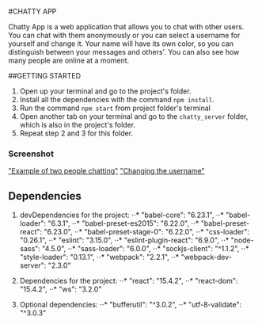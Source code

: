 #CHATTY APP

Chatty App is a web application that allows you to chat with other users. You can chat with them anonymously or you can select a username for yourself and change it. Your name will have its own color, so you can distinguish between your messages and others'. You can also see how many people are online at a moment.

##GETTING STARTED

1. Open up your terminal and go to the project's folder.
2. Install all the dependencies with the command `npm install`.
3. Run the command `npm start` from project folder's terminal
3. Open another tab on your terminal and go to the `chatty_server` folder, which is also in the project's folder.
4. Repeat step 2 and 3 for this folder.

### Screenshot

["Example of two people chatting"](https://github.com/nebdil/react-simple-boilerplate/blob/master/docs/chatting.png?raw=true)
["Changing the username"](https://github.com/nebdil/react-simple-boilerplate/blob/master/docs/changeName.png?raw=true)

## Dependencies

1. devDependencies for the project:
⋅⋅* "babel-core": "6.23.1",
⋅⋅* "babel-loader": "6.3.1",
⋅⋅* "babel-preset-es2015": "6.22.0",
⋅⋅* "babel-preset-react": "6.23.0",
⋅⋅* "babel-preset-stage-0": "6.22.0",
⋅⋅* "css-loader": "0.26.1",
⋅⋅* "eslint": "3.15.0",
⋅⋅* "eslint-plugin-react": "6.9.0",
⋅⋅* "node-sass": "4.5.0",
⋅⋅* "sass-loader": "6.0.0",
⋅⋅* "sockjs-client": "^1.1.2",
⋅⋅* "style-loader": "0.13.1",
⋅⋅* "webpack": "2.2.1",
⋅⋅* "webpack-dev-server": "2.3.0"

2. Dependencies for the project:
⋅⋅* "react": "15.4.2",
⋅⋅* "react-dom": "15.4.2",
⋅⋅* "ws": "3.2.0"

3. Optional dependencies:
⋅⋅* "bufferutil": "^3.0.2",
⋅⋅* "utf-8-validate": "^3.0.3"
